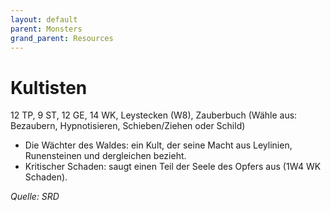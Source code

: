 ```yaml
---
layout: default
parent: Monsters
grand_parent: Resources
---
```


# Kultisten
12 TP, 9 ST, 12 GE, 14 WK, Leystecken (W8), Zauberbuch (Wähle aus: Bezaubern, Hypnotisieren, Schieben/Ziehen oder Schild)
- Die Wächter des Waldes: ein Kult, der seine Macht aus Leylinien, Runensteinen und dergleichen bezieht.
- Kritischer Schaden: saugt einen Teil der Seele des Opfers aus (1W4 WK Schaden).

*Quelle: SRD*
